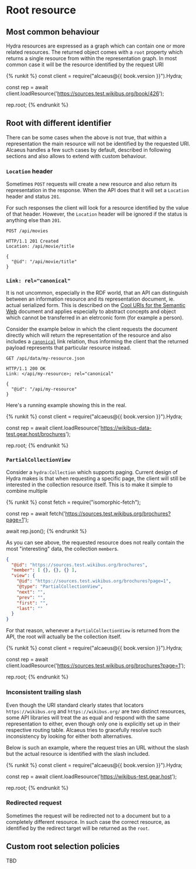 # Root resource

## Most common behaviour

Hydra resources are expressed as a graph which can contain one or more related resources. The returned object
comes with a `root` property which returns a single resource from within the representation graph. In most
common case it will be the resource identified by the request URI

{% runkit %}
const client = require("alcaeus@{{ book.version }}").Hydra;

const rep = await client.loadResource('https://sources.test.wikibus.org/book/426');

rep.root;
{% endrunkit %}

## Root with different identifier

There can be some cases when the above is not true, that within a representation the main resource will
not be identified by the requested URI. Alcaeus handles a few such cases by default, described in following
sections and also allows to extend with custom behaviour.

### `Location` header

Sometimes `POST` requests will create a new resource and also return its representation
in the response. When the API does that it will set a `Location` header and status `201`.

For such responses the client will look for a resource identified by the value of that header.
However, the `Location` header will be ignored if the status is anything else than `201`.

```http-request
POST /api/movies

HTTP/1.1 201 Created
Location: /api/movie/title

{
  "@id": "/api/movie/title"
}
```

### `Link: rel="canonical"`

It is not uncommon, especially in the RDF world, that an API can distinguish between an information resource
and its representation document, ie. actual serialized form. This is described on the
[Cool URIs for the Semantic Web](https://www.w3.org/TR/cooluris/#semweb) document and applies especially
to abstract concepts and object which cannot be transferred in an eletrconic form (for example a person).

Consider the example below in which the client requests the document directly which will return the
representation of the resource and also includes a
[`canonical`](http://webconcepts.info/concepts/link-relation/canonical) link relation, thus informing the
client that the returned payload represents that particular resource instead.

```http-request
GET /api/data/my-resource.json

HTTP/1.1 200 OK
Link: </api/my-resource>; rel="canonical"

{
  "@id": "/api/my-resource"
}
```

Here's a running example showing this in the real.

{% runkit %}
const client = require("alcaeus@{{ book.version }}").Hydra;

const rep = await client.loadResource('https://wikibus-data-test.gear.host/brochures');

rep.root;
{% endrunkit %}

### `PartialCollectionView`

Consider a `hydra:Collection` which supports paging. Current design of Hydra makes is that when requesting
a specific page, the client will still be interested in the collection resource itself. This is to make it
simple to combine multiple

{% runkit %}
const fetch = require("isomorphic-fetch");

const rep = await fetch('https://sources.test.wikibus.org/brochures?page=1');

await rep.json();
{% endrunkit %}

As you can see above, the requested resource does not really contain the most "interesting" data, the
collection `member`s.

```json
{
  "@id": "https://sources.test.wikibus.org/brochures",
  "member": [ {}, {}, {} ],
  "view": {
    "@id": "https://sources.test.wikibus.org/brochures?page=1",
    "@type": "PartialCollectionView",
    "next": "",
    "prev": "",
    "first": "",
    "last": ""
  }
}
```

For that reason, whenever a `PartialCollectionView` is returned from the API, the root will actually be the
collection itself.

{% runkit %}
const client = require("alcaeus@{{ book.version }}").Hydra;

const rep = await client.loadResource('https://sources.test.wikibus.org/brochures?page=1');

rep.root;
{% endrunkit %}

### Inconsistent trailing slash

Even though the URI standard clearly states that locators `https://wikibus.org` and `https://wikibus.org/`
are two distinct resources, some API libraries will treat the as equal and respond with the same representation
to either, even though only one is explicitly set up in their respective routing table. Alcaeus tries to
gracefully resolve such inconsistency by looking for either both alternatives.

Below is such an example, where the request tries an URL without the slash but the actual resource is
identified with the slash included.

{% runkit %}
const client = require("alcaeus@{{ book.version }}").Hydra;

const rep = await client.loadResource('https://wikibus-test.gear.host');

rep.root;
{% endrunkit %}

### Redirected request

Sometimes the request will be redirected not to a document but to a completely different resource. In such
case the correct resource, as identified by the redirect target will be returned as the `root`.

## Custom root selection policies

TBD
